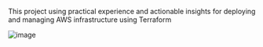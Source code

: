 This project using practical experience and actionable insights for deploying and managing AWS infrastructure using Terraform

![image](https://github.com/user-attachments/assets/7d9fa9ab-4c57-4413-a91b-e5ea6bd24c76)
